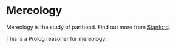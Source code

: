 # Mereology

Mereology is the study of parthood. Find out more from [Stanford](https://plato.stanford.edu/entries/mereology/).

This is a Prolog reasoner for mereology.
